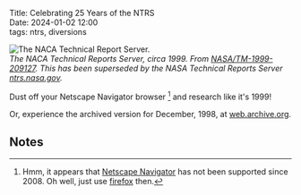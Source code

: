 Title: Celebrating 25 Years of the NTRS      
Date: 2024-01-02 12:00  
tags: ntrs, diversions    

![The NACA Technical Report Server.](/images%2FThe%20NACA%20Technical%20Report%20Server.png)  
_The NACA Technical Reports Server, circa 1999. From [NASA/TM-1999-209127](https://ntrs.nasa.gov/api/citations/19990035925/downloads/19990035925.pdf). 
This has been superseded by the NASA Technical Reports Server [ntrs.nasa.gov](https://ntrs.nasa.gov/)._  

Dust off your Netscape Navigator browser [^1] and research like it's 1999!  

Or, experience the archived version for December, 1998, at [web.archive.org](https://web.archive.org/web/19981212015823/http://naca.larc.nasa.gov/).  

## Notes  

[^1]: Hmm, it appears that [Netscape Navigator](https://en.wikipedia.org/wiki/Netscape_Navigator) has not been supported since 2008. 
Oh well, just use [firefox](https://www.mozilla.org/en-US/firefox/new/) then.  
